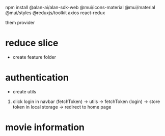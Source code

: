 npm install @alan-ai/alan-sdk-web @mui/icons-material @mui/material @mui/styles @reduxjs/toolkit axios react-redux

them provider

# reduce slice

- create feature folder

# authentication

- create utils

1. click login in navbar (fetchToken) -> utils -> fetchToken (login) -> store token in local storage -> redirect to home page

# movie information
